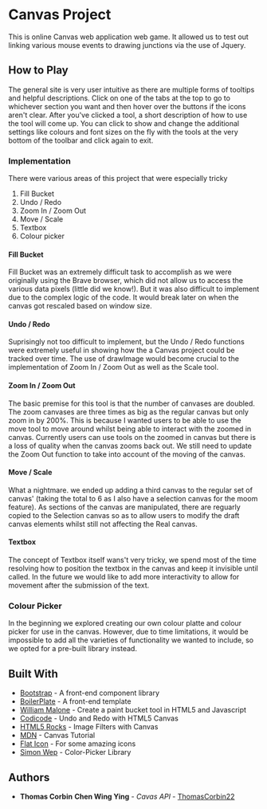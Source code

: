 # Canvas Project

This is online Canvas web application web game. It allowed us to test out linking various mouse events to drawing junctions via the use of Jquery.

## How to Play

The general site is very user intuitive as there are multiple forms of tooltips and helpful descriptions. Click on one of the tabs at the top to go to whichever section you want and then hover over the buttons if the icons aren't clear. After you've clicked a tool, a short description of how to use the tool will come up. You can click to show and change  the additional settings like colours and font sizes on the fly with the tools at the very bottom of the toolbar and click again to exit.

### Implementation

There were various areas of this project that were especially tricky

1. Fill Bucket
2. Undo / Redo
3. Zoom In / Zoom Out
4. Move / Scale
5. Textbox
6. Colour picker

#### Fill Bucket

Fill Bucket was an extremely difficult task to accomplish as we were originally using the Brave browser, which did not allow us to access the various data pixels (little did we know!). But it was also difficult to implement due to the complex logic of the code. It would break later on when the canvas got rescaled based on window size.

#### Undo / Redo

Suprisingly not too difficult to implement, but the Undo / Redo functions were extremely useful in showing how the a Canvas project could be tracked over time. The use of drawImage would become crucial to the implementation of Zoom In / Zoom Out as well as the Scale tool.

#### Zoom In / Zoom Out

The basic premise for this tool is that the number of canvases are doubled. The zoom canvases are three times as big as the regular canvas but only zoom in by 200%. This is because I wanted users to be able to use the move tool to move around whilst being able to interact with the zoomed in canvas. Currently users can use tools on the zoomed in canvas but there is a loss of quality when the canvas zooms back out. We still need to update the Zoom Out function to take into account of the moving of the canvas.

#### Move / Scale

What a nightmare. we ended up adding a third canvas to the regular set of canvas' (taking the total to 6 as I also have a selection canvas for the moom feature). As sections of the canvas are manipulated, there are reguarly copied to the Selection canvas so as to allow users to modify the draft canvas elements whilst still not affecting the Real canvas.

#### Textbox

The concept of Textbox itself wans't very tricky, we spend most of the time resolving how to position the textbox in the canvas and keep it invisible until called. In the future we would like to add more interactivity to allow for movement after the submission of the text.

### Colour Picker

In the beginning we explored creating our own colour platte and colour picker for use in the canvas. However, due to time limitations, it would be impossible to add all the varieties of functionality we wanted to include, so we opted for a pre-built library instead.


## Built With

* [Bootstrap](https://getbootstrap.com/) - A front-end component library
* [BoilerPlate](https://html5boilerplate.com/) - A front-end template
* [William Malone](http://www.williammalone.com/articles/html5-canvas-javascript-paint-bucket-tool/) - Create a paint bucket tool in HTML5 and Javascript
* [Codicode](https://www.codicode.com/art/undo_and_redo_to_the_html5_canvas.aspx) - Undo and Redo with HTML5 Canvas
* [HTML5 Rocks](https://www.html5rocks.com/en/tutorials/canvas/imagefilters/) - Image Filters with Canvas
* [MDN](https://developer.mozilla.org/en-US/docs/Web/API/Canvas_API/Tutorial) - Canvas Tutorial
* [Flat Icon](https://www.flaticon.com/home) - For some amazing icons
* [Simon Wep](https://github.com/Simonwep/pickr) - Color-Picker Library

## Authors

* **Thomas Corbin** **Chen Wing Ying** - *Cavas API* - [ThomasCorbin22](https://canvas-api-22.sh/)

